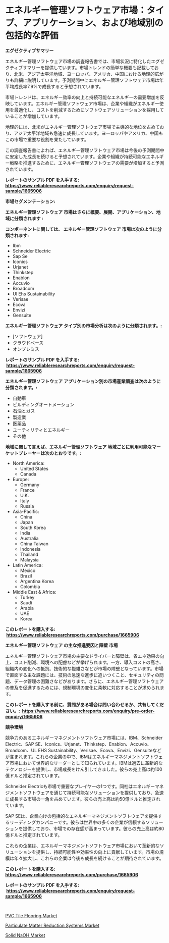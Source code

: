 <p><h1>エネルギー管理ソフトウェア市場：タイプ、アプリケーション、および地域別の包括的な評価</h1></p><p><strong>エグゼクティブサマリー</strong></p>
<p><p>エネルギー管理ソフトウェア市場の調査報告書では、市場状況に特化したエグゼクティブサマリーを提供しています。市場トレンドの簡単な概要も記載しており、北米、アジア太平洋地域、ヨーロッパ、アメリカ、中国における地理的広がりも詳細に説明しています。予測期間中にエネルギー管理ソフトウェア市場は年平均成長率7.9%で成長すると予想されています。</p><p>市場トレンドは、エネルギー効率の向上と持続可能なエネルギーの需要増加を反映しています。エネルギー管理ソフトウェア市場は、企業や組織がエネルギー使用を最適化し、コストを削減するためにソフトウェアソリューションを採用していることが増加しています。</p><p>地理的には、北米がエネルギー管理ソフトウェア市場で主導的な地位を占めており、アジア太平洋地域も急速に成長しています。ヨーロッパやアメリカ、中国もこの市場で重要な役割を果たしています。</p><p>この調査報告書によれば、エネルギー管理ソフトウェア市場は今後の予測期間中に安定した成長を続けると予想されています。企業や組織が持続可能なエネルギー戦略を推進するために、エネルギー管理ソフトウェアの需要が増加すると予測されています。</p></p>
<p><strong>レポートのサンプル PDF を入手する: <a href="https://www.reliableresearchreports.com/enquiry/request-sample/1665906">https://www.reliableresearchreports.com/enquiry/request-sample/1665906</a></strong></p>
<p><strong>市場セグメンテーション:</strong></p>
<p><strong> エネルギー管理ソフトウェア 市場はさらに概要、展開、アプリケーション、地域に分類されます :</strong></p>
<p><strong>コンポーネントに関しては、 エネルギー管理ソフトウェア 市場は次のように分類されます: &nbsp;</strong></p>
<p><ul><li>Ibm</li><li>Schneider Electric</li><li>Sap Se</li><li>Iconics</li><li>Urjanet</li><li>Thinkstep</li><li>Enablon</li><li>Accuvio</li><li>Broadcom</li><li>Ul Ehs Sustainability</li><li>Verisae</li><li>Ecova</li><li>Envizi</li><li>Gensuite</li></ul></p>
<p><strong> エネルギー管理ソフトウェア タイプ別の市場分析は次のように分類されます。:</strong></p>
<p><ul><li>[ソフトウェア]</li><li>クラウドベース</li><li>オンプレミス</li></ul></p>
<p><strong>レポートのサンプル PDF を入手する: &nbsp;<a href="https://www.reliableresearchreports.com/enquiry/request-sample/1665906">https://www.reliableresearchreports.com/enquiry/request-sample/1665906</a></strong></p>
<p><strong> エネルギー管理ソフトウェア アプリケーション別の市場産業調査は次のように分類されます。:</strong></p>
<p><ul><li>自動車</li><li>ビルディングオートメーション</li><li>石油とガス</li><li>製造業</li><li>医薬品</li><li>ユーティリティとエネルギー</li><li>その他</li></ul></p>
<p><strong>地域に関して言えば、エネルギー管理ソフトウェア 地域ごとに利用可能なマーケットプレーヤーは次のとおりです。:</strong></p>
<p><ul>
    <li>
        North America:
        <ul>
            <li>United States</li>
            <li>Canada</li>
        </ul>
    </li>
    <li>
        Europe:
        <ul>
            <li>Germany</li>
            <li>France</li>
            <li>U.K.</li>
            <li>Italy</li>
            <li>Russia</li>
        </ul>
    </li>
    <li>
        Asia-Pacific:
        <ul>
            <li>China</li>
            <li>Japan</li>
            <li>South Korea</li>
            <li>India</li>
            <li>Australia</li>
            <li>China Taiwan</li>
            <li>Indonesia</li>
            <li>Thailand</li>
            <li>Malaysia</li>
        </ul>
    </li>
    <li>
        Latin America:
        <ul>
            <li>Mexico</li>
            <li>Brazil</li>
            <li>Argentina Korea</li>
            <li>Colombia</li>
        </ul>
    </li>
    <li>
        Middle East & Africa:
        <ul>
            <li>Turkey</li>
            <li>Saudi</li>
            <li>Arabia</li>
            <li>UAE</li>
            <li>Korea</li>
        </ul>
    </li>
    </ul></p>
<p><strong>このレポートを購入する: &nbsp;<a href="https://www.reliableresearchreports.com/purchase/1665906">https://www.reliableresearchreports.com/purchase/1665906</a></strong></p>
<p><strong>エネルギー管理ソフトウェア の主な推進要因と障壁 市場</strong></p>
<p><p>エネルギー管理ソフトウェア市場の主要なドライバーと障壁は、省エネ効果の向上、コスト削減、環境への配慮などが挙げられます。一方、導入コストの高さ、組織内の変化への抵抗、技術的な複雑さなどが市場の障壁となっています。市場で直面する主な課題には、技術の急速な進歩に追いつくこと、セキュリティの問題、データ管理の困難さなどがあります。さらに、エネルギー管理ソフトウェアの普及を促進するためには、規制環境の変化に柔軟に対応することが求められます。</p></p>
<p><strong>このレポートを購入する前に、質問がある場合は問い合わせるか、共有してください。:&nbsp; <a href="https://www.reliableresearchreports.com/enquiry/pre-order-enquiry/1665906">https://www.reliableresearchreports.com/enquiry/pre-order-enquiry/1665906</a></strong></p>
<p><strong>競争環境</strong></p>
<p><p>競争力のあるエネルギーマネジメントソフトウェア市場には、IBM、Schneider Electric、SAP SE、Iconics、Urjanet、Thinkstep、Enablon、Accuvio、Broadcom、UL EHS Sustainability、Verisae、Ecova、Envizi、Gensuiteなどが含まれます。これらの企業の中で、IBMはエネルギーマネジメントソフトウェア市場において世界的なリーダーとして知られています。IBMは過去に革新的なテクノロジーを提供し、市場成長をけん引してきました。彼らの売上高は約100億ドルと推定されています。</p><p>Schneider Electricも市場で重要なプレイヤーの1つです。同社はエネルギーマネジメントソフトウェアを通じて持続可能なソリューションを提供しており、急速に成長する市場の一角を占めています。彼らの売上高は約50億ドルと推定されています。</p><p>SAP SEは、企業向けの包括的なエネルギーマネジメントソフトウェアを提供するリーディングカンパニーです。彼らは世界中の多くの企業が信頼するソリューションを提供しており、市場での存在感が高まっています。彼らの売上高は約80億ドルと推定されています。</p><p>これらの企業は、エネルギーマネジメントソフトウェア市場において革新的なソリューションを提供し、持続可能性や効率性の向上に貢献しています。市場の規模は年々拡大し、これらの企業は今後も成長を続けることが期待されています。</p></p>
<p><strong>このレポートを購入する: &nbsp; <a href="https://www.reliableresearchreports.com/purchase/1665906">https://www.reliableresearchreports.com/purchase/1665906</a></strong></p>
<p><strong>レポートのサンプル PDF を入手する: &nbsp;<a href="https://www.reliableresearchreports.com/enquiry/request-sample/1665906">https://www.reliableresearchreports.com/enquiry/request-sample/1665906</a></strong><strong></strong></p>
<p>&nbsp;</p>
<p><p><a href="https://angry-finch-aaf.notion.site/PVC-Tile-Flooring-Market-Challenges-Opportunities-and-Growth-Drivers-and-Major-Market-Players-for-6a4f3a1984aa4906812f56dd7a0fcd41">PVC Tile Flooring Market</a></p><p><a href="https://www.linkedin.com/pulse/particulate-matter-reduction-systems-market-centers-aspects-growth-1o6te?trackingId=n%2FpUrAZvhXBYXH%2FNxievpg%3D%3D">Particulate Matter Reduction Systems Market</a></p><p><a href="https://faithful-glue-af3.notion.site/Solid-NaOH-Market-Provides-a-Comprehensive-Analysis-Including-a-Macro-Overview-of-the-Market-as-well-6e0738e4262e46878ade53085691e373">Solid NaOH Market</a></p></p>